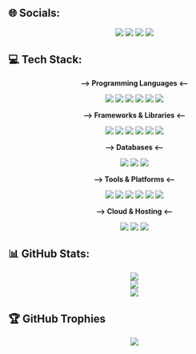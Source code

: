 ## 🌐 Socials:
<p align="center">
  <a href="https://www.facebook.com/franklin.sarmiento08"><img src="https://img.shields.io/badge/Facebook-%231877F2.svg?logo=Facebook&logoColor=white"></a>
  <a href="https://www.instagram.com/franklinnn_zzz/"><img src="https://img.shields.io/badge/Instagram-%23E4405F.svg?logo=Instagram&logoColor=white"></a>
  <a href="https://www.linkedin.com/in/franklin-gian-sarmiento-67b29a374/"><img src="https://img.shields.io/badge/LinkedIn-%230077B5.svg?logo=linkedin&logoColor=white"></a>
  <a href="https://stackoverflow.com/users/21749396"><img src="https://img.shields.io/badge/-Stackoverflow-FE7A16?logo=stack-overflow&logoColor=white"></a>
</p>





## 💻 Tech Stack:

<p align="center">
  <strong>--&gt; Programming Languages &lt;--</strong>
</p>
<p align="center">
  <img src="https://img.shields.io/badge/HTML5-E34F26.svg?style=for-the-badge&logo=html5&logoColor=white" />
  <img src="https://img.shields.io/badge/CSS3-1572B6.svg?style=for-the-badge&logo=css3&logoColor=white" />
  <img src="https://img.shields.io/badge/java-%23ED8B00.svg?style=for-the-badge&logo=openjdk&logoColor=white" />
  <img src="https://img.shields.io/badge/javascript-%23323330.svg?style=for-the-badge&logo=javascript&logoColor=%23F7DF1E" />
  <img src="https://img.shields.io/badge/php-%23777BB4.svg?style=for-the-badge&logo=php&logoColor=white" />
  <img src="https://img.shields.io/badge/python-%2314354C.svg?style=for-the-badge&logo=python&logoColor=white" />
</p>

<p align="center">
  <strong>--&gt; Frameworks &amp; Libraries &lt;--</strong>
</p>
<p align="center">
  <img src="https://img.shields.io/badge/react-%2320232a.svg?style=for-the-badge&logo=react&logoColor=%2361DAFB" />
  <img src="https://img.shields.io/badge/express.js-%23404d59.svg?style=for-the-badge&logo=express&logoColor=%2361DAFB" />
  <img src="https://img.shields.io/badge/bootstrap-%238511FA.svg?style=for-the-badge&logo=bootstrap&logoColor=white" />
  <img src="https://img.shields.io/badge/tailwindcss-%2338B2AC.svg?style=for-the-badge&logo=tailwind-css&logoColor=white" />
  <img src="https://img.shields.io/badge/vite-%23646CFF.svg?style=for-the-badge&logo=vite&logoColor=white" />
  <img src="https://img.shields.io/badge/chart.js-F5788D.svg?style=for-the-badge&logo=chart.js&logoColor=white" />
</p>

<p align="center">
  <strong>--&gt; Databases &lt;--</strong>
</p>
<p align="center">
  <img src="https://img.shields.io/badge/mysql-4479A1.svg?style=for-the-badge&logo=mysql&logoColor=white" />
  <img src="https://img.shields.io/badge/MongoDB-%234ea94b.svg?style=for-the-badge&logo=mongodb&logoColor=white" />
  <img src="https://img.shields.io/badge/Oracle-F80000?style=for-the-badge&logo=oracle&logoColor=white" />
</p>

<p align="center">
  <strong>--&gt; Tools &amp; Platforms &lt;--</strong>
</p>
<p align="center">
  <img src="https://img.shields.io/badge/git-%23F05033.svg?style=for-the-badge&logo=git&logoColor=white" />
  <img src="https://img.shields.io/badge/Postman-FF6C37?style=for-the-badge&logo=postman&logoColor=white" />
  <img src="https://img.shields.io/badge/cisco-%23049fd9.svg?style=for-the-badge&logo=cisco&logoColor=black" />
  <img src="https://img.shields.io/badge/apache-%23D42029.svg?style=for-the-badge&logo=apache&logoColor=white" />
  <img src="https://img.shields.io/badge/NODEMON-%23323330.svg?style=for-the-badge&logo=nodemon&logoColor=%BBDEAD" />
  <img src="https://img.shields.io/badge/node.js-6DA55F?style=for-the-badge&logo=node.js&logoColor=white" />
</p>

<p align="center">
  <strong>--&gt; Cloud &amp; Hosting &lt;--</strong>
</p>
<p align="center">
  <img src="https://img.shields.io/badge/firebase-%23039BE5.svg?style=for-the-badge&logo=firebase" />
  <img src="https://img.shields.io/badge/GoogleCloud-%234285F4.svg?style=for-the-badge&logo=google-cloud&logoColor=white" />
  <img src="https://img.shields.io/badge/WordPress-%23117AC9.svg?style=for-the-badge&logo=WordPress&logoColor=white" />
</p>



## 📊 GitHub Stats:
<p align="center">
  <img src="https://github-readme-stats.vercel.app/api?username=var-franklin&theme=vision-friendly-dark&hide_border=false&include_all_commits=false&count_private=false" />
  <br/>
  <img src="https://nirzak-streak-stats.vercel.app/?user=var-franklin&theme=vision-friendly-dark&hide_border=false" />
  <br/>
  <img src="https://github-readme-stats.vercel.app/api/top-langs/?username=var-franklin&theme=vision-friendly-dark&hide_border=false&include_all_commits=false&count_private=false&layout=compact" />
</p>



## 🏆 GitHub Trophies
<p align="center">
  <img src="https://github-profile-trophy.vercel.app/?username=var-franklin&theme=onedark&no-frame=false&no-bg=true&margin-w=4" />
</p>






























